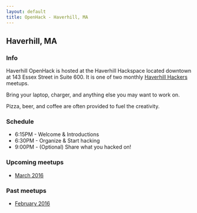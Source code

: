 ```yaml
---
layout: default
title: OpenHack - Haverhill, MA
---
```


## Haverhill, MA

### Info

Haverhill OpenHack is hosted at the Haverhill Hackspace located downtown at 143
Essex Street in Suite 600. It is one of two monthly [Haverhill Hackers][meetup]
meetups.

Bring your laptop, charger, and anything else you may want to work on.

Pizza, beer, and coffee are often provided to fuel the creativity.

### Schedule

* 6:15PM - Welcome & Introductions
* 6:30PM - Organize & Start hacking
* 9:00PM - (Optional) Share what you hacked on!

### Upcoming meetups

* [March 2016](http://www.meetup.com/HaverhillHackers/events/229411471)

### Past meetups

* [February 2016](http://www.meetup.com/HaverhillHackers/events/228664826/)


[meetup]: http://www.meetup.com/HaverhillHackers
